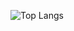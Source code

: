 ![Top Langs](https://github-readme-stats.vercel.app/api/top-langs/?username=gguilhermelopes&layout=compact)

